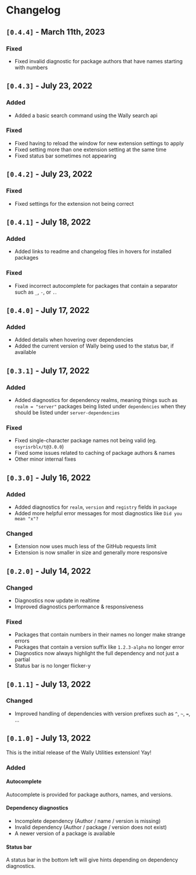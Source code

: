 # Changelog

## `[0.4.4]` - March 11th, 2023

### Fixed

-   Fixed invalid diagnostic for package authors that have names starting with numbers

## `[0.4.3]` - July 23, 2022

### Added

-   Added a basic search command using the Wally search api

### Fixed

-   Fixed having to reload the window for new extension settings to apply
-   Fixed setting more than one extension setting at the same time
-   Fixed status bar sometimes not appearing

## `[0.4.2]` - July 23, 2022

### Fixed

-   Fixed settings for the extension not being correct

## `[0.4.1]` - July 18, 2022

### Added

-   Added links to readme and changelog files in hovers for installed packages

### Fixed

-   Fixed incorrect autocomplete for packages that contain a separator such as `_`, `-`, or `.`.

## `[0.4.0]` - July 17, 2022

### Added

-   Added details when hovering over dependencies
-   Added the current version of Wally being used to the status bar, if available

## `[0.3.1]` - July 17, 2022

### Added

-   Added diagnostics for dependency realms, meaning things such as `realm = "server"` packages being listed under `dependencies` when they should be listed under `server-dependencies`

### Fixed

-   Fixed single-character package names not being valid (eg. `osyrisrblx/t@3.0.0`)
-   Fixed some issues related to caching of package authors & names
-   Other minor internal fixes

## `[0.3.0]` - July 16, 2022

### Added

-   Added diagnostics for `realm`, `version` and `registry` fields in `package`
-   Added more helpful error messages for most diagnostics like `Did you mean "x"?`

### Changed

-   Extension now uses much less of the GitHub requests limit
-   Extension is now smaller in size and generally more responsive

## `[0.2.0]` - July 14, 2022

### Changed

-   Diagnostics now update in realtime
-   Improved diagnostics performance & responsiveness

### Fixed

-   Packages that contain numbers in their names no longer make strange errors
-   Packages that contain a version suffix like `1.2.3-alpha` no longer error
-   Diagnostics now always highlight the full dependency and not just a partial
-   Status bar is no longer flicker-y

## `[0.1.1]` - July 13, 2022

### Changed

-   Improved handling of dependencies with version prefixes such as `^`, `~`, `=`, ...

## `[0.1.0]` - July 13, 2022

This is the initial release of the Wally Utilities extension! Yay!

### Added

#### Autocomplete

Autocomplete is provided for package authors, names, and versions.

#### Dependency diagnostics

-   Incomplete dependency (Author / name / version is missing)
-   Invalid dependency (Author / package / version does not exist)
-   A newer version of a package is available

#### Status bar

A status bar in the bottom left will give hints depending on dependency diagnostics.
